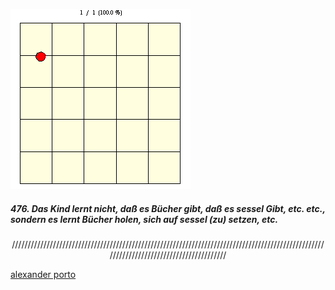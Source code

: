 
![generative dots](/docs/assets/prt_800x536_1593189530.gif)
##### *476. Das Kind lernt nicht, daß es Bücher gibt, daß es sessel Gibt, etc. etc., sondern es lernt Bücher holen, sich auf sessel (zu) setzen, etc.* 
<p style="text-align: center;">////////////////////////////////////////////////////////////////////////////////////////////////////////////////////////////////////////</p>  



[alexander porto](/about.md)  
